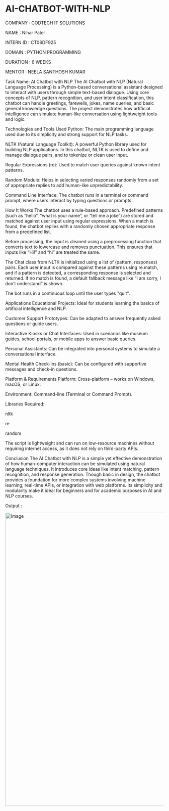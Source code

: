 # AI-CHATBOT-WITH-NLP

COMPANY : CODTECH IT SOLUTIONS

NAME : Nihar Patel

INTERN ID : CT06DF925

DOMAIN : PYTHON PROGRAMMING

DURATION : 6 WEEKS

MENTOR : NEELA SANTHOSH KUMAR

Task Name: AI Chatbot with NLP The AI Chatbot with NLP (Natural Language Processing) is a Python-based conversational assistant designed to interact with users through simple text-based dialogue. Using core concepts of NLP, pattern recognition, and user intent classification, this chatbot can handle greetings, farewells, jokes, name queries, and basic general knowledge questions. The project demonstrates how artificial intelligence can simulate human-like conversation using lightweight tools and logic.

Technologies and Tools Used Python: The main programming language used due to its simplicity and strong support for NLP tasks.

NLTK (Natural Language Toolkit): A powerful Python library used for building NLP applications. In this chatbot, NLTK is used to define and manage dialogue pairs, and to tokenize or clean user input.

Regular Expressions (re): Used to match user queries against known intent patterns.

Random Module: Helps in selecting varied responses randomly from a set of appropriate replies to add human-like unpredictability.

Command Line Interface: The chatbot runs in a terminal or command prompt, where users interact by typing questions or prompts.

How It Works The chatbot uses a rule-based approach. Predefined patterns (such as “hello”, “what is your name”, or “tell me a joke”) are stored and matched against user input using regular expressions. When a match is found, the chatbot replies with a randomly chosen appropriate response from a predefined list.

Before processing, the input is cleaned using a preprocessing function that converts text to lowercase and removes punctuation. This ensures that inputs like “Hi!” and “hi” are treated the same.

The Chat class from NLTK is initialized using a list of (pattern, responses) pairs. Each user input is compared against these patterns using re.match, and if a pattern is detected, a corresponding response is selected and returned. If no match is found, a default fallback message like “I am sorry, I don’t understand” is shown.

The bot runs in a continuous loop until the user types "quit".

Applications Educational Projects: Ideal for students learning the basics of artificial intelligence and NLP.

Customer Support Prototypes: Can be adapted to answer frequently asked questions or guide users.

Interactive Kiosks or Chat Interfaces: Used in scenarios like museum guides, school portals, or mobile apps to answer basic queries.

Personal Assistants: Can be integrated into personal systems to simulate a conversational interface.

Mental Health Check-ins (basic): Can be configured with supportive messages and check-in questions.

Platform & Requirements Platform: Cross-platform – works on Windows, macOS, or Linux.

Environment: Command-line (Terminal or Command Prompt).

Libraries Required:

nltk

re

random

The script is lightweight and can run on low-resource machines without requiring internet access, as it does not rely on third-party APIs.

Conclusion The AI Chatbot with NLP is a simple yet effective demonstration of how human-computer interaction can be simulated using natural language techniques. It introduces core ideas like intent matching, pattern recognition, and response generation. Though basic in design, the chatbot provides a foundation for more complex systems involving machine learning, real-time APIs, or integration with web platforms. Its simplicity and modularity make it ideal for beginners and for academic purposes in AI and NLP courses.

Output : 

<img width="1918" height="928" alt="Image" src="https://github.com/user-attachments/assets/4c2d1230-a198-4fc3-9a6d-dae083004929" />
